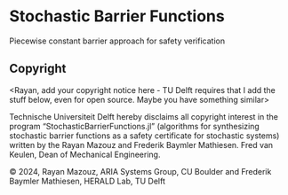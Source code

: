 # Stochastic Barrier Functions
Piecewise constant barrier approach for safety verification



## Copyright
<Rayan, add your copyright notice here - TU Delft requires that I add the stuff below, even for open source. Maybe you have something similar>

Technische Universiteit Delft hereby disclaims all copyright interest in the program “StochasticBarrierFunctions.jl” (algorithms for synthesizing stochastic barrier functions as a safety certificate for stochastic systems) written by the Rayan Mazouz and Frederik Baymler Mathiesen. Fred van Keulen, Dean of Mechanical Engineering.

© 2024, Rayan Mazouz, ARIA Systems Group, CU Boulder and Frederik Baymler Mathiesen, HERALD Lab, TU Delft